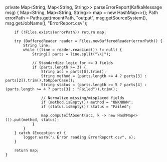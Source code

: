 private Map<String, Map<String, String>> parseErrorReport(KafkaMessage msg) {
        Map<String, Map<String, String>> map = new HashMap<>();
        Path errorPath = Paths.get(mountPath, "output", msg.getSourceSystem(), msg.getJobName(), "ErrorReport.csv");

        if (!Files.exists(errorPath)) return map;

        try (BufferedReader reader = Files.newBufferedReader(errorPath)) {
            String line;
            while ((line = reader.readLine()) != null) {
                String[] parts = line.split("\\|");

                // Standardize logic for >= 3 fields
                if (parts.length >= 3) {
                    String acc = parts[0].trim();
                    String method = (parts.length >= 4 ? parts[3] : parts[2]).trim().toUpperCase();
                    String status = (parts.length >= 5 ? parts[4] : (parts.length >= 4 ? parts[3] : "Failed")).trim();

                    // Normalize missing/misplaced fields
                    if (method.isEmpty()) method = "UNKNOWN";
                    if (status.isEmpty()) status = "Failed";

                    map.computeIfAbsent(acc, k -> new HashMap<>()).put(method, status);
                }
            }
        } catch (Exception e) {
            logger.warn("⚠️ Error reading ErrorReport.csv", e);
        }

        return map;
    }
